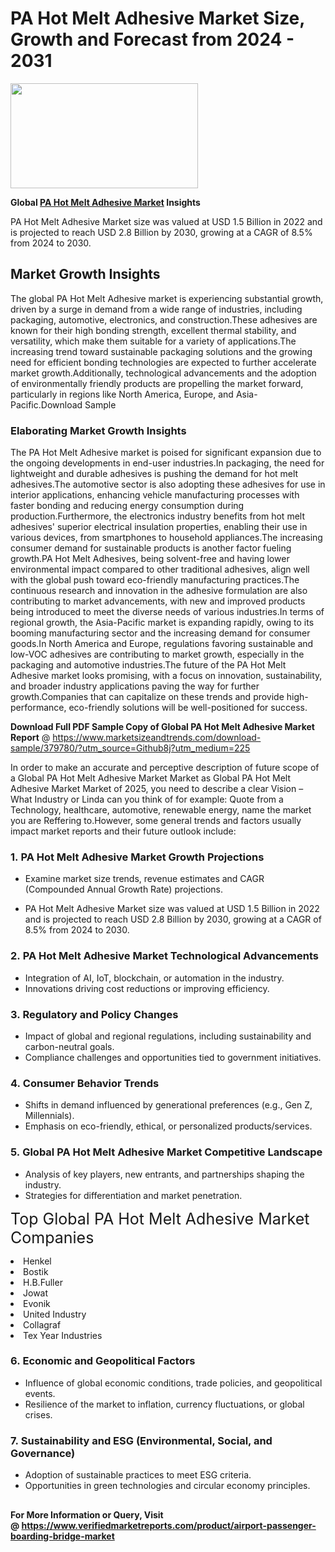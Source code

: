 <H1>PA Hot Melt Adhesive Market Size, Growth and Forecast from 2024 - 2031</H1><img class="aligncenter size-medium wp-image-584254" src="https://thirdeyenews.in/wp-content/uploads/2024/09/Global-Market-Research-300x168.jpeg" alt="" width="300" height="168" /><p><strong>Global&nbsp;<a href="https://www.marketsizeandtrends.com/download-sample/379780/?utm_source=Github8j?utm_medium=225">PA Hot Melt Adhesive Market</a> Insights</strong></p><p>PA Hot Melt Adhesive Market size was valued at USD 1.5 Billion in 2022 and is projected to reach USD 2.8 Billion by 2030, growing at a CAGR of 8.5% from 2024 to 2030.</p><p><h2>Market Growth Insights</h2> The global PA Hot Melt Adhesive market is experiencing substantial growth, driven by a surge in demand from a wide range of industries, including packaging, automotive, electronics, and construction.These adhesives are known for their high bonding strength, excellent thermal stability, and versatility, which make them suitable for a variety of applications.The increasing trend toward sustainable packaging solutions and the growing need for efficient bonding technologies are expected to further accelerate market growth.Additionally, technological advancements and the adoption of environmentally friendly products are propelling the market forward, particularly in regions like North America, Europe, and Asia-Pacific.Download Sample <h3>Elaborating Market Growth Insights</h3> The PA Hot Melt Adhesive market is poised for significant expansion due to the ongoing developments in end-user industries.In packaging, the need for lightweight and durable adhesives is pushing the demand for hot melt adhesives.The automotive sector is also adopting these adhesives for use in interior applications, enhancing vehicle manufacturing processes with faster bonding and reducing energy consumption during production.Furthermore, the electronics industry benefits from hot melt adhesives' superior electrical insulation properties, enabling their use in various devices, from smartphones to household appliances.The increasing consumer demand for sustainable products is another factor fueling growth.PA Hot Melt Adhesives, being solvent-free and having lower environmental impact compared to other traditional adhesives, align well with the global push toward eco-friendly manufacturing practices.The continuous research and innovation in the adhesive formulation are also contributing to market advancements, with new and improved products being introduced to meet the diverse needs of various industries.In terms of regional growth, the Asia-Pacific market is expanding rapidly, owing to its booming manufacturing sector and the increasing demand for consumer goods.In North America and Europe, regulations favoring sustainable and low-VOC adhesives are contributing to market growth, especially in the packaging and automotive industries.The future of the PA Hot Melt Adhesive market looks promising, with a focus on innovation, sustainability, and broader industry applications paving the way for further growth.Companies that can capitalize on these trends and provide high-performance, eco-friendly solutions will be well-positioned for success.</p><p><span class=""><strong>Download Full PDF Sample Copy of Global PA Hot Melt Adhesive Market Report</strong> @ <a href="https://www.marketsizeandtrends.com/download-sample/379780/?utm_source=Github8j?utm_medium=225" target="_blank">https://www.marketsizeandtrends.com/download-sample/379780/?utm_source=Github8j?utm_medium=225</a></span></p><p>In order to make an accurate and perceptive description of future scope of a Global&nbsp;PA Hot Melt Adhesive Market Market as Global&nbsp;PA Hot Melt Adhesive Market Market of 2025, you need to describe a clear Vision &ndash; What Industry or Linda can you think of for example: Quote from a Technology, healthcare, automotive, renewable energy, name the market you are Reffering to.However, some general trends and factors usually impact market reports and their future outlook include:</p><h3>1.&nbsp;<strong>PA Hot Melt Adhesive Market Growth Projections</strong></h3><ul><li>Examine market size trends, revenue estimates and CAGR (Compounded Annual Growth Rate) projections.</li><li><p>PA Hot Melt Adhesive Market size was valued at USD 1.5 Billion in 2022 and is projected to reach USD 2.8 Billion by 2030, growing at a CAGR of 8.5% from 2024 to 2030.</p></li></ul><h3>2.&nbsp;<strong>PA Hot Melt Adhesive Market Technological Advancements</strong></h3><ul><li>Integration of AI, IoT, blockchain, or automation in the industry.</li><li>Innovations driving cost reductions or improving efficiency.</li></ul><h3>3.&nbsp;<strong>Regulatory and Policy Changes</strong></h3><ul><li>Impact of global and regional regulations, including sustainability and carbon-neutral goals.</li><li>Compliance challenges and opportunities tied to government initiatives.</li></ul><h3>4.&nbsp;<strong>Consumer Behavior Trends</strong></h3><ul><li>Shifts in demand influenced by generational preferences (e.g., Gen Z, Millennials).</li><li>Emphasis on eco-friendly, ethical, or personalized products/services.</li></ul><h3>5.&nbsp;<strong>Global PA Hot Melt Adhesive Market Competitive Landscape</strong></h3><ul><li>Analysis of key players, new entrants, and partnerships shaping the industry.</li><li>Strategies for differentiation and market penetration.</li></ul><p data-pm-slice="1 1 []"><span style="color: inherit; font-family: inherit; font-size: 25px;">Top Global PA Hot Melt Adhesive Market Companies</span></p><div class="" data-test-id=""><p><li>Henkel</li><li> Bostik</li><li> H.B.Fuller</li><li> Jowat</li><li> Evonik</li><li> United Industry</li><li> Collagraf</li><li> Tex Year Industries</li></p></div><h3>6.&nbsp;<strong>Economic and Geopolitical Factors</strong></h3><ul><li>Influence of global economic conditions, trade policies, and geopolitical events.</li><li>Resilience of the market to inflation, currency fluctuations, or global crises.</li></ul><h3>7.&nbsp;<strong>Sustainability and ESG (Environmental, Social, and Governance)</strong></h3><ul><li>Adoption of sustainable practices to meet ESG criteria.</li><li>Opportunities in green technologies and circular economy principles.</li></ul><h2><strong style="font-size: 14px;">For More Information or Query, Visit @&nbsp;</strong><a style="background-color: #ffffff; font-size: 14px;" href="https://www.marketsizeandtrends.com/report/pa-hot-melt-adhesive-market/" target="_blank">https://www.verifiedmarketreports.com/product/airport-passenger-boarding-bridge-market</a></h2>